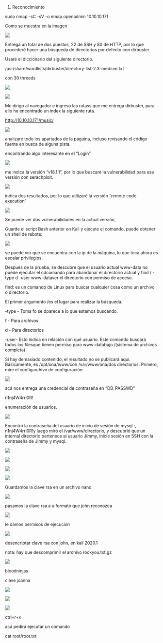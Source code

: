 1) Reconocimiento

sudo nmap -sC -sV -o nmap.openadmin 10.10.10.171

Como se muestra en la imagen

![](Aspose.Words.fc468124-4b63-48be-ad8f-a66ea29f34c1.001.png)

Entrega un total de dos puestos, 22 de SSH y 80 de HTTP, por lo que procederé hacer una búsqueda de directorios por defecto con dirbuster.

Usaré el diccionario del siguiente directorio.

/usr/share/wordlists/dirbuster/directory-list-2.3-medium.txt

con 30 threeds

![](Aspose.Words.fc468124-4b63-48be-ad8f-a66ea29f34c1.002.png)


![](Aspose.Words.fc468124-4b63-48be-ad8f-a66ea29f34c1.002.png)

Me dirigo al navegador e ingreso las rutass que me entrega dirbuster, para ello he encontrado un index la siguiente ruta.

http://10.10.10.171/music/

![](Aspose.Words.fc468124-4b63-48be-ad8f-a66ea29f34c1.003.png)

analizaré todo los apartados de la paguina, incluso revisando el código fuente en busca de alguna pista.

encontrando algo interesante en el “Login”

![](Aspose.Words.fc468124-4b63-48be-ad8f-a66ea29f34c1.003.png)





me indica la versión “v18.1.1”, por lo que buscaré la vulnerabilidad para esa versión con serachploit.

![](Aspose.Words.fc468124-4b63-48be-ad8f-a66ea29f34c1.004.png)

indica dos resultados, por lo que utilizaré la versión “remote code execution”

![](Aspose.Words.fc468124-4b63-48be-ad8f-a66ea29f34c1.005.png)

Se puede ver dos vulnerabilidades en la actual versión,

Guarde el script Bash anterior en Kali y ejecute el comando, puede obtener un shell de rebote:

![](Aspose.Words.fc468124-4b63-48be-ad8f-a66ea29f34c1.006.png)

se puede ver que se encuentra con la ip de la máquina, lo que toca ahora es escalar privilegios.

Después de la prueba, se descubre que el usuario actual www-data no puede ejecutar el cdcomando para abandonar el directorio actual y find / -type d -user www-dataver el directorio con permiso de acceso.

find: es un comando de Linux para buscar cualquier cosa como un archivo o directorio.

El primer argumento /es el lugar para realizar la búsqueda.

-type - Toma fo se dparece a lo que estamos buscando.

f - Para archivos

d - Para directorios

-user- Esto indica en relación con qué usuario. Este comando buscará todos los filesque tienen permiso para www-databajo /(sistema de archivos completa)

Si hay demasiado contenido, el resultado no se publicará aquí. Básicamente, es /opt/ona/www/con /var/www/ona/dos directorios. Primero, mire el configarchivo de configuración:


![](Aspose.Words.fc468124-4b63-48be-ad8f-a66ea29f34c1.007.png)

acá nos entrega una credencial de contraseña en “DB\_PASSWD”

n1nj4W4rri0R!

enumeración de usuarios.

![](Aspose.Words.fc468124-4b63-48be-ad8f-a66ea29f34c1.008.png)

Encontró la contraseña del usuario de inicio de sesión de mysql :, n1nj4W4rri0R!y luego miró el /var/www/directorio, y descubrió que un internal directorio pertenece al usuario Jimmy, inicie sesión en SSH con la contraseña de Jimmy y mysql.

![](Aspose.Words.fc468124-4b63-48be-ad8f-a66ea29f34c1.009.png)

![](Aspose.Words.fc468124-4b63-48be-ad8f-a66ea29f34c1.010.png)

![](Aspose.Words.fc468124-4b63-48be-ad8f-a66ea29f34c1.011.png)

![](Aspose.Words.fc468124-4b63-48be-ad8f-a66ea29f34c1.012.png)

Guardamos la clave rsa en un archivo nano

![](Aspose.Words.fc468124-4b63-48be-ad8f-a66ea29f34c1.013.png)




pasamos la clave rsa a u formato que john reconozca

![](Aspose.Words.fc468124-4b63-48be-ad8f-a66ea29f34c1.014.png)


le damos permisos de ejecución

![](Aspose.Words.fc468124-4b63-48be-ad8f-a66ea29f34c1.015.png)

desencriptar clave rsa con john, en kali 2020.1

nota: hay que descomprimir el archivo rockyou.txt.gz

![](Aspose.Words.fc468124-4b63-48be-ad8f-a66ea29f34c1.016.png)

bloodninjas

clave joanna

![](Aspose.Words.fc468124-4b63-48be-ad8f-a66ea29f34c1.017.png)

![](Aspose.Words.fc468124-4b63-48be-ad8f-a66ea29f34c1.018.png)

![](Aspose.Words.fc468124-4b63-48be-ad8f-a66ea29f34c1.019.png)

ctrl+r+x

acá pedirá ejecutar un comando

cat root/root.txt











